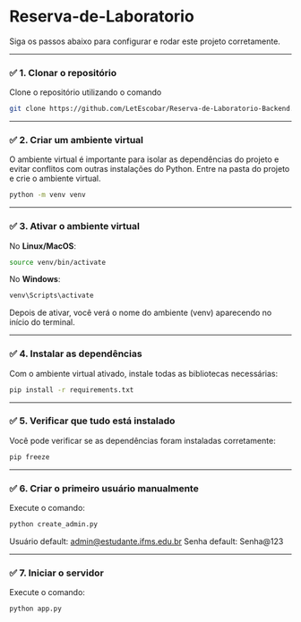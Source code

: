 # Reserva-de-Laboratorio

Siga os passos abaixo para configurar e rodar este projeto corretamente.

---

### ✅ 1. Clonar o repositório

Clone o repositório utilizando o comando

```bash
git clone https://github.com/LetEscobar/Reserva-de-Laboratorio-Backend.git
```

---

### ✅ 2. Criar um ambiente virtual

O ambiente virtual é importante para isolar as dependências do projeto e evitar conflitos com outras instalações do Python. Entre na pasta do projeto e crie o ambiente virtual.

```bash
python -m venv venv
```

---

### ✅ 3. Ativar o ambiente virtual

No **Linux/MacOS**:

```bash
source venv/bin/activate
```

No **Windows**:

```bash
venv\Scripts\activate
```

Depois de ativar, você verá o nome do ambiente (venv) aparecendo no início do terminal.

---

### ✅ 4. Instalar as dependências

Com o ambiente virtual ativado, instale todas as bibliotecas necessárias:

```bash
pip install -r requirements.txt
```

---

### ✅ 5. Verificar que tudo está instalado

Você pode verificar se as dependências foram instaladas corretamente:

```bash
pip freeze
```

---

### ✅ 6. Criar o primeiro usuário manualmente

Execute o comando:

```bash
python create_admin.py 
```
Usuário default: admin@estudante.ifms.edu.br
Senha default: Senha@123

---

### ✅ 7. Iniciar o servidor

Execute o comando:

```bash
python app.py
```
